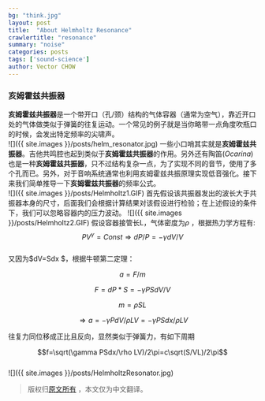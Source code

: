 ```yaml
---
bg: "think.jpg"
layout: post
title:  "About Helmholtz Resonance"
crawlertitle: "resonance"
summary: "noise"
categories: posts
tags: ['sound-science']
author: Vector CHOW
---
```

<script type="text/x-mathjax-config">
    MathJax.Hub.Config({
      tex2jax: {
        skipTags: ['script', 'noscript', 'style', 'textarea', 'pre'],
        inlineMath: [['$','$']]
      }
    });
  </script>
  <script src="https://cdn.mathjax.org/mathjax/latest/MathJax.js?config=TeX-AMS-MML_HTMLorMML" type="text/javascript"></script>
### 亥姆霍兹共振器
**亥姆霍兹共振器**是一个带开口（孔/颈）结构的气体容器（通常为空气），靠近开口处的气体做类似于弹簧的往复运动。一个常见的例子就是当你略带一点角度吹瓶口的时候，会发出特定频率的尖啸声。  
![]({{ site.images }}/posts/helm_resonator.jpg)
一些小口哨其实就是**亥姆霍兹共振器**。吉他共鸣腔也起到类似于**亥姆霍兹共振器**的作用。另外还有陶笛(*Ocarina*)也是一种**亥姆霍兹共振器**，只不过结构复杂一点，为了实现不同的音节，使用了多个孔而已。另外，对于音响系统通常也利用亥姆霍兹共振原理实现低音强化。接下来我们简单推导一下**亥姆霍兹共振器**的频率公式。  
![]({{ site.images }}/posts/Helmholtz1.GIF)
首先假设该共振器发出的波长大于共振器本身的尺寸，后面我们会根据计算结果对该假设进行检验；在上述假设的条件下，我们可以忽略容器内的压力波动。
![]({{ site.images }}/posts/Helmholtz2.GIF)
假设容器接管长L，气体密度为$\rho$ ，根据热力学方程有:  
$$PV^\gamma=Const \Rightarrow dP/P=-\gamma dV/V$$  
又因为$dV=Sdx $，根据牛顿第二定理：  

$$a=F/m$$  

$$F=dP*S=-\gamma PSdV/V$$  

$$m=\rho SL$$  

$$\Rightarrow a= -\gamma PdV/\rho LV= -\gamma PSdx/\rho LV$$  

往复力同位移成正比且反向，显然类似于弹簧力，有如下周期  

$$f=\sqrt(\gamma PSdx/\rho LV)/2\pi=c\sqrt(S/VL)/2\pi$$  
![]({{ site.images }}/posts/HelmholtzResonator.jpg)
> 版权归[原文所有](http://newt.phys.unsw.edu.au/jw/Helmholtz.html) ，本文仅为中文翻译。
